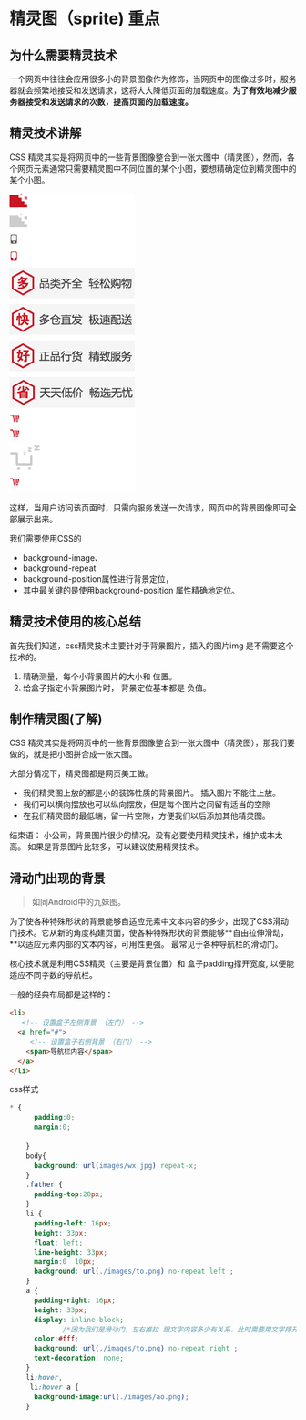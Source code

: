 # 精灵图（sprite) 重点

##  为什么需要精灵技术

一个网页中往往会应用很多小的背景图像作为修饰，当网页中的图像过多时，服务器就会频繁地接受和发送请求，这将大大降低页面的加载速度。**为了有效地减少服务器接受和发送请求的次数，提高页面的加载速度。**

## 精灵技术讲解

CSS 精灵其实是将网页中的一些背景图像整合到一张大图中（精灵图），然而，各个网页元素通常只需要精灵图中不同位置的某个小图，要想精确定位到精灵图中的某个小图。

![img](sprite-images/jds.png)

这样，当用户访问该页面时，只需向服务发送一次请求，网页中的背景图像即可全部展示出来。

我们需要使用CSS的

- background-image、
- background-repeat
- background-position属性进行背景定位，
- 其中最关键的是使用background-position 属性精确地定位。

## 精灵技术使用的核心总结

首先我们知道，css精灵技术主要针对于背景图片，插入的图片img 是不需要这个技术的。

1. 精确测量，每个小背景图片的大小和 位置。
2. 给盒子指定小背景图片时， 背景定位基本都是 负值。

## 制作精灵图(了解)

CSS 精灵其实是将网页中的一些背景图像整合到一张大图中（精灵图），那我们要做的，就是把小图拼合成一张大图。

大部分情况下，精灵图都是网页美工做。

- 我们精灵图上放的都是小的装饰性质的背景图片。 插入图片不能往上放。
- 我们可以横向摆放也可以纵向摆放，但是每个图片之间留有适当的空隙
- 在我们精灵图的最低端，留一片空隙，方便我们以后添加其他精灵图。

结束语： 小公司，背景图片很少的情况，没有必要使用精灵技术，维护成本太高。 如果是背景图片比较多，可以建议使用精灵技术。

## 滑动门出现的背景

> 如同Android中的九妹图。



为了使各种特殊形状的背景能够自适应元素中文本内容的多少，出现了CSS滑动门技术。它从新的角度构建页面，使各种特殊形状的背景能够**自由拉伸滑动，**以适应元素内部的文本内容，可用性更强。 最常见于各种导航栏的滑动门。

核心技术就是利用CSS精灵（主要是背景位置）和 盒子padding撑开宽度, 以便能适应不同字数的导航栏。

一般的经典布局都是这样的：

```html
<li>
   <!-- 设置盒子左侧背景 （左门） -->
  <a href="#">
     <!-- 设置盒子右侧背景 （右门） -->
    <span>导航栏内容</span>
  </a>
</li>
```

css样式

```css
* {
      padding:0;
      margin:0;

    }
    body{
      background: url(images/wx.jpg) repeat-x;
    }
    .father {
      padding-top:20px;
    }
    li {
      padding-left: 16px;
      height: 33px;
      float: left;
      line-height: 33px;
      margin:0  10px;
      background: url(./images/to.png) no-repeat left ;
    }
    a {
      padding-right: 16px;
      height: 33px;
      display: inline-block;
			 /*因为我们是滑动门，左右推拉 跟文字内容多少有关系，此时需要用文字撑开盒子， 就要用到行内块*/
      color:#fff;
      background: url(./images/to.png) no-repeat right ;
      text-decoration: none;
    }
    li:hover,
     li:hover a {
      background-image:url(./images/ao.png);
    }
```

